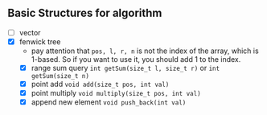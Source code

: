 ## Basic Structures for algorithm

- [ ] vector
- [x] fenwick tree
    - pay attention that `pos, l, r, n` is not the index of the array, which is 1-based. So if you want to use it, you should add 1 to the index.
    - [x] range sum query `int getSum(size_t l, size_t r)` or `int getSum(size_t n)`
    - [x] point add `void add(size_t pos, int val)`
    - [x] point multiply `void multiply(size_t pos, int val)`
    - [x] append new element `void push_back(int val)`